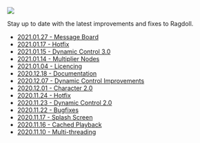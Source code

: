 <img class="hero-underlay hero-image" src=/car4.png>

Stay up to date with the latest improvements and fixes to Ragdoll.

- [2021.01.27 - Message Board](/releases/2021.01.27)
- [2021.01.17 - Hotfix](/releases/2021.01.17)
- [2021.01.15 - Dynamic Control 3.0](/releases/2021.01.15)
- [2021.01.14 - Multiplier Nodes](/releases/2021.01.14)
- [2021.01.04 - Licencing](/releases/2021.01.04)
- [2020.12.18 - Documentation](/releases/2020.12.18)
- [2020.12.07 - Dynamic Control Improvements](/releases/2020.12.07)
- [2020.12.01 - Character 2.0](/releases/2020.12.01)
- [2020.11.24 - Hotfix](/releases/2020.11.24)
- [2020.11.23 - Dynamic Control 2.0](/releases/2020.11.23)
- [2020.11.22 - Bugfixes](/releases/2020.11.22)
- [2020.11.17 - Splash Screen](/releases/2020.11.17)
- [2020.11.16 - Cached Playback](/releases/2020.11.16)
- [2020.11.10 - Multi-threading](/releases/2020.11.10)
